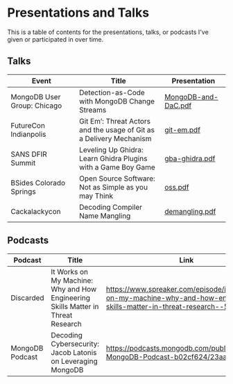 # Presentations and Talks

This is a table of contents for the presentations, talks, or podcasts I've given or participated in over time. 

## Talks
| Event  | Title  | Presentation |
|---|---|---|
| MongoDB User Group: Chicago  | Detection-as-Code with MongoDB Change Streams | [MongoDB-and-DaC.pdf](/assets/MongoDB-and-DaC.pdf) |
| FutureCon Indianpolis  | Git Em’: Threat Actors and the usage of Git as a Delivery Mechanism   | [git-em.pdf](/assets/git-em.pdf)|
| SANS DFIR Summit | Leveling Up Ghidra: Learn Ghidra Plugins with a Game Boy Game   | [gba-ghidra.pdf](/assets/gba-ghidra.pdf)|
| BSides Colorado Springs | Open Source Software: Not as Simple as you may Think | [oss.pdf](/assets/oss.pdf)|
| Cackalackycon | Decoding Compiler Name Mangling | [demangling.pdf](/assets/demangling.pdf)


## Podcasts

| Podcast  | Title  | Link|
|---|---|---|
| Discarded  | It Works on My Machine: Why and How Engineering Skills Matter in Threat Research   | https://www.spreaker.com/episode/it-works-on-my-machine-why-and-how-engineering-skills-matter-in-threat-research--56399392  |
| MongoDB Podcast  | Decoding Cybersecurity: Jacob Latonis on Leveraging MongoDB  | https://podcasts.mongodb.com/public/115/The-MongoDB-Podcast-b02cf624/23aafbf1  |
